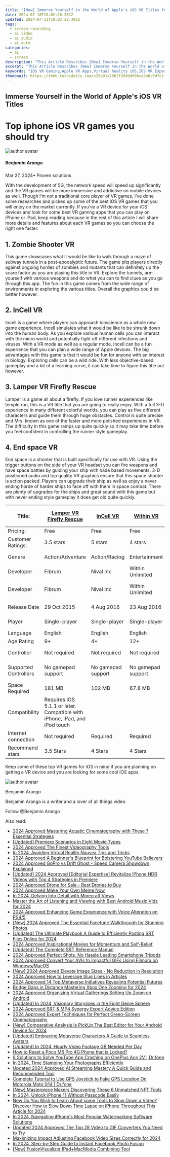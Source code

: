 ```yaml
---
title: "[New] Immerse Yourself in the World of Apple's iOS VR Titles for 2024"
date: 2024-07-10T18:02:28.301Z
updated: 2024-07-11T18:02:28.301Z
tags: 
  - screen-recording
  - ai video
  - ai audio
  - ai auto
categories: 
  - ai
  - screen
description: "This Article Describes [New] Immerse Yourself in the World of Apple's iOS VR Titles for 2024"
excerpt: "This Article Describes [New] Immerse Yourself in the World of Apple's iOS VR Titles for 2024"
keywords: "IOS VR Gaming,Apple VR Apps,Virtual Reality iOS,IOS VR Experience,Apple VR Ecosystem,IOS Augmented Reality,AR/VR on iPhone"
thumbnail: https://thmb.techidaily.com/c29b91a7962f39ddd096ce546c9dfc1fb01c0ff8da863bde22cbea6330385384.jpg
---
```


## Immerse Yourself in the World of Apple's iOS VR Titles

# Top iphone iOS VR games you should try

![author avatar](https://images.wondershare.com/filmora/article-images/benjamin-arango-author.jpg)

##### Benjamin Arango

 Mar 27, 2024• Proven solutions

With the development of 5G, the network speed will speed up significantly and the VR games will be more immersive and addictive on mobile devices as well. Though I’m not a traditional core player of VR games, I’ve done some researches and picked up some of the best iOS VR games that you will enjoy on the market currently. If you’ve a VR device for your iOS devices and look for some best VR gaming apps that you can play on iPhone or iPad, keep reading because in the rest of this article I will share more details and features about each VR games so you can choose the right one faster.

## 1. Zombie Shooter VR

This game showcases what it would be like to walk through a maze of subway tunnels in a post-apocalyptic future. The game pits players directly against ongoing hordes of zombies and mutants that can definitely up the scare factor as you are playing this title in VR. Explore the tunnels, arm yourself with various weapons and do what you can to find clues as you go through this app. The fun in this game comes from the wide range of environments in exploring the various titles. Overall the graphics could be better however.

## 2. InCell VR

Incell is a game where players can approach bioscience as a whole new game experience. Incell simulates what it would be like to be shrunk down into the human body. As you explore various human cells you can interact with the micro world and potentially fight off different infections and viruses. With a VR mode as well as a regular mode, Incell can be a fun experience that you can plan a wide range of Apple devices. The big advantages with this game is that it would be fun for anyone with an interest in biology. Exploring cells can be a wild ride. With less objective-based gameplay and a bit of a learning curve, it can take time to figure this title out however.

## 3. Lamper VR Firefly Rescue

Lamper is a game all about a firefly. If you love runner experiences like temple run, this is a VR title that you are going to really enjoy. With a full 3-D experience in many different colorful worlds, you can play as five different characters and guide them through huge obstacles. Control is quite precise and Mrs. known as one of the faster and more polished experiences in VR. The difficulty in this game ramps up quite quickly so it may take time before you feel confident in controlling the runner style gameplay.

## 4. End space VR

End space is a shooter that is built specifically for use with VR. Using the trigger buttons on the side of your VR headset you can fire weapons and have space battles by guiding your ship with hade based movements. 3-D positioned audio and top quality VR graphics ensure that this space shooter is action packed. Players can upgrade their ship as well as enjoy a never ending horde of harder ships to face off with them in space combat. There are plenty of upgrades for the ships and great sound with this game but with never ending style gameplay it does get old quite quickly.

| Title:                | [Lamper VR Firefly Rescue](https://itunes.apple.com/cn/app/zombie-shooter-vr/id935707913?mt=8) | [InCell VR](https://itunes.apple.com/cn/app/incell-vr-cardboard/id1044805956?mt=8) | [Within VR](https://itunes.apple.com/cn/app/within-vr-virtual-reality/id959327054?mt=8) | [Lamper VR Firefly Rescue](https://itunes.apple.com/cn/app/lamper-vr-firefly-rescue/id1059593339?mt=8) | [End space VR](https://itunes.apple.com/cn/app/end-space-vr-for-cardboard/id1056999701?mt=8) |
| --------------------- | ----------------------------------------------------------------------------------------- | ------------------------------------------------------------------------------------ | ----------------------------------------------------------------------------------------- | -------------------------------------------------------------------------------------------------------- | --------------------------------------------------------------------------------------------- |
| Pricing:              | Free                                                                                      | Free                                                                                 | Free                                                                                      | £0.79                                                                                                    | £0.99                                                                                         |
| Customer Ratings:     | 3.5 stars                                                                                 | 5 stars                                                                              | 4 stars                                                                                   | 5 stars                                                                                                  | 4.5 stars                                                                                     |
| Genere                | Action/Adventure                                                                          | Action/Racing                                                                        | Entertainment                                                                             | Action/Racing                                                                                            | Flight/Sci-fi                                                                                 |
| Developer             | Fibrum                                                                                    | Nival Inc                                                                            | Within Unlimited                                                                          | Archiact Interactive                                                                                     | Justin Wasilenko                                                                              |
| Developer             | Fibrum                                                                                    | Nival Inc                                                                            | Within Unlimited                                                                          | Archiact Interactive LTD                                                                                 | Justin Wasilenko                                                                              |
| Release Date          | 29 Oct 2015                                                                               | 4 Aug 2016                                                                           | 23 Aug 2016                                                                               | 20 Dec 2015                                                                                              | 11 April 2016                                                                                 |
| Player                | Single-player                                                                             | Single-player                                                                        | Single-player                                                                             | Single-player                                                                                            | Single-player                                                                                 |
| Language              | English                                                                                   | English                                                                              | English                                                                                   | English                                                                                                  | English                                                                                       |
| Age Rating            | 9+                                                                                        | 4+                                                                                   | 12+                                                                                       | 9+                                                                                                       | 9+                                                                                            |
| Controller            | Not required                                                                              | Not required                                                                         | Not required                                                                              | Not required                                                                                             | Not required                                                                                  |
| Supported Controllers | No gamepad support                                                                        | No gamepad support                                                                   | No gamepad support                                                                        | No gamepad support                                                                                       | No gamepad support                                                                            |
| Space Required        | 181 MB                                                                                    | 102 MB                                                                               | 67.8 MB                                                                                   | 93.9 MB                                                                                                  | 96.6 MB                                                                                       |
| Compatibility         | Requires iOS 5.1.1 or later. Compatible with iPhone, iPad, and iPod touch                 |                                                                                      |                                                                                           |                                                                                                          |                                                                                               |
| Internet connection   | Not required                                                                              | Required                                                                             | Required                                                                                  | Not required                                                                                             | Not required                                                                                  |
| Recommend stars       | 3.5 Stars                                                                                 | 4 Stars                                                                              | 4 Stars                                                                                   | 3.5 Stars                                                                                                | 4 Stars                                                                                       |

Keep some of these top VR games for iOS in mind if you are planning on getting a VR device and you are looking for some cool IOS apps.

![author avatar](https://images.wondershare.com/filmora/article-images/benjamin-arango-author.jpg)

Benjamin Arango

Benjamin Arango is a writer and a lover of all things video.

Follow @Benjamin Arango


<ins class="adsbygoogle"
     style="display:block"
     data-ad-format="autorelaxed"
     data-ad-client="ca-pub-7571918770474297"
     data-ad-slot="1223367746"></ins>



<ins class="adsbygoogle"
     style="display:block"
     data-ad-client="ca-pub-7571918770474297"
     data-ad-slot="8358498916"
     data-ad-format="auto"
     data-full-width-responsive="true"></ins>




<span class="atpl-alsoreadstyle">Also read:</span>
<div><ul>
<li><a href="https://article-knowledge.techidaily.com/2024-approved-mastering-aquatic-cinematography-with-these-7-essential-strategies/"><u>2024 Approved  Mastering Aquatic Cinematography with These 7 Essential Strategies</u></a></li>
<li><a href="https://article-knowledge.techidaily.com/updated-premiere-scenarios-in-eight-movie-types/"><u>[Updated] Premiere Scenarios in Eight Movie Types</u></a></li>
<li><a href="https://article-knowledge.techidaily.com/2024-approved-the-finest-videography-tools/"><u>2024 Approved  The Finest Videography Tools</u></a></li>
<li><a href="https://article-knowledge.techidaily.com/in-2024-avoiding-virtual-reality-nausea-tips-and-tricks/"><u>In 2024, Avoiding Virtual Reality Nausea  Tips and Tricks</u></a></li>
<li><a href="https://article-knowledge.techidaily.com/2024-approved-a-beginners-blueprint-for-bolstering-youtube-believers/"><u>2024 Approved  A Beginner's Blueprint for Bolstering YouTube Believers</u></a></li>
<li><a href="https://article-knowledge.techidaily.com/2024-approved-gopro-vs-drift-ghost-speed-camera-showdown-explained/"><u>2024 Approved  GoPro vs Drift Ghost - Speed Camera Showdown Explained</u></a></li>
<li><a href="https://article-knowledge.techidaily.com/updated-2024-approved-editorial-expertise-revitalize-iphone-hdr-videos-with-top-4-strategies-in-premiere/"><u>[Updated] 2024 Approved  [Editorial Expertise] Revitalize iPhone HDR Videos with Top 4 Strategies in Premiere</u></a></li>
<li><a href="https://article-knowledge.techidaily.com/2024-approved-drone-for-sale-best-drones-to-buy/"><u>2024 Approved  Drone for Sale - Best Drones to Buy</u></a></li>
<li><a href="https://article-knowledge.techidaily.com/2024-approved-make-your-own-meme-now/"><u>2024 Approved  Make Your Own Meme Now</u></a></li>
<li><a href="https://article-knowledge.techidaily.com/in-2024-delving-into-detail-with-minecraft-views/"><u>In 2024, Delving Into Detail with Minecraft Views</u></a></li>
<li><a href="https://article-knowledge.techidaily.com/master-the-art-of-listening-and-viewing-with-best-android-music-vids-for-2024/"><u>Master the Art of Listening and Viewing with Best Android Music Vids for 2024</u></a></li>
<li><a href="https://article-knowledge.techidaily.com/2024-approved-enhancing-game-experience-with-voice-alteration-on-ps45/"><u>2024 Approved  Enhancing Game Experience with Voice Alteration on PS4/5</u></a></li>
<li><a href="https://article-knowledge.techidaily.com/new-2024-approved-the-essential-facetune-walkthrough-for-stunning-photos/"><u>[New] 2024 Approved  The Essential Facetune Walkthrough for Stunning Photos</u></a></li>
<li><a href="https://article-knowledge.techidaily.com/updated-the-ultimate-playbook-a-guide-to-efficiently-posting-srt-files-online-for-2024/"><u>[Updated] The Ultimate Playbook  A Guide to Efficiently Posting SRT Files Online for 2024</u></a></li>
<li><a href="https://article-knowledge.techidaily.com/2024-approved-inspirational-movies-for-momentum-and-self-belief/"><u>2024 Approved  Inspirational Movies for Momentum and Self-Belief</u></a></li>
<li><a href="https://article-knowledge.techidaily.com/updated-the-complete-srt-reference-manual/"><u>[Updated] The Complete SRT Reference Manual</u></a></li>
<li><a href="https://article-knowledge.techidaily.com/2024-approved-perfect-shots-no-hassle-leading-smartphone-tripods/"><u>2024 Approved  Perfect Shots, No Hassle  Leading Smartphone Tripods</u></a></li>
<li><a href="https://article-knowledge.techidaily.com/2024-approved-convert-your-avis-to-impactful-gifs-using-filmora-on-windowsmacos/"><u>2024 Approved  Convert Your AVIs to Impactful GIFs Using Filmora on Windows/MacOS</u></a></li>
<li><a href="https://article-knowledge.techidaily.com/new-2024-approved-elevate-image-sizes-no-reduction-in-resolution/"><u>[New] 2024 Approved  Elevate Image Sizes - No Reduction in Resolution</u></a></li>
<li><a href="https://article-knowledge.techidaily.com/2024-approved-how-to-leverage-slug-lines-in-articles/"><u>2024 Approved  How to Leverage Slug Lines in Articles</u></a></li>
<li><a href="https://article-knowledge.techidaily.com/2024-approved-14-top-metaverse-initiatives-revealing-potential-futures/"><u>2024 Approved  14 Top Metaverse Initiatives Revealing Potential Futures</u></a></li>
<li><a href="https://article-knowledge.techidaily.com/bridge-gaps-in-distance-mastering-xbox-one-zooming-for-2024/"><u>Bridge Gaps in Distance  Mastering Xbox One Zooming for 2024</u></a></li>
<li><a href="https://article-knowledge.techidaily.com/2024-approved-organizing-virtual-gatherings-setting-up-zoom-on-android/"><u>2024 Approved  Organizing Virtual Gatherings  Setting Up Zoom on Android</u></a></li>
<li><a href="https://article-knowledge.techidaily.com/updated-in-2024-visionary-storylines-in-the-eight-genre-sphere/"><u>[Updated] In 2024, Visionary Storylines in the Eight Genre Sphere</u></a></li>
<li><a href="https://article-knowledge.techidaily.com/2024-approved-srt-and-mp4-synergy-expert-advice-edition/"><u>2024 Approved  SRT & MP4 Synergy  Expert Advice Edition</u></a></li>
<li><a href="https://article-knowledge.techidaily.com/2024-approved-expert-techniques-for-perfect-green-screen-cinematography/"><u>2024 Approved  Expert Techniques for Perfect Green-Screen Cinematography</u></a></li>
<li><a href="https://article-knowledge.techidaily.com/new-comparative-analysis-is-pickup-the-best-editor-for-your-android-device-for-2024/"><u>[New] Comparative Analysis  Is PickUp The Best Editor for Your Android Device for 2024</u></a></li>
<li><a href="https://article-knowledge.techidaily.com/updated-embracing-metaverse-characters-a-guide-to-seamless-avatars/"><u>[Updated] Embracing Metaverse Characters  A Guide to Seamless Avatars</u></a></li>
<li><a href="https://article-files.techidaily.com/updated-in-2024-hourly-video-footage-gb-needed-per-day/"><u>[Updated] In 2024, Hourly Video Footage  GB Needed Per Day</u></a></li>
<li><a href="https://easy-unlock-android.techidaily.com/how-to-reset-a-poco-m6-pro-4g-phone-that-is-locked-by-drfone-android/"><u>How to Reset a Poco M6 Pro 4G Phone that is Locked?</u></a></li>
<li><a href="https://howto.techidaily.com/8-solutions-to-solve-youtube-app-crashing-on-oneplus-ace-2v-drfone-by-drfone-fix-android-problems-fix-android-problems/"><u>8 Solutions to Solve YouTube App Crashing on OnePlus Ace 2V | Dr.fone</u></a></li>
<li><a href="https://some-skills.techidaily.com/in-2024-time-stamping-your-photographs-efficiently/"><u>In 2024, Time Stamping Your Photographs Efficiently</u></a></li>
<li><a href="https://ai-voice-clone.techidaily.com/updated-2024-approved-ai-streaming-mastery-a-quick-guide-and-recommended-tool/"><u>Updated 2024 Approved AI Streaming Mastery A Quick Guide and Recommended Tool</u></a></li>
<li><a href="https://fake-location.techidaily.com/complete-tutorial-to-use-gps-joystick-to-fake-gps-location-on-motorola-moto-g14-drfone-by-drfone-virtual-android/"><u>Complete Tutorial to Use GPS Joystick to Fake GPS Location On Motorola Moto G14 | Dr.fone</u></a></li>
<li><a href="https://extra-support.techidaily.com/new-masterpiece-makers-discovering-these-6-unmatched-nft-tools/"><u>[New] Masterpiece Makers  Discovering These 6 Unmatched NFT Tools</u></a></li>
<li><a href="https://ios-unlock.techidaily.com/in-2024-unlock-iphone-11-without-passcode-easily-by-drfone-ios/"><u>In 2024, Unlock iPhone 11 Without Passcode Easily</u></a></li>
<li><a href="https://ai-video-editing.techidaily.com/new-do-you-wish-to-learn-about-some-tools-to-slow-down-a-video-discover-how-to-slow-down-time-lapse-on-iphone-throughout-this-article-for-2024/"><u>New Do You Wish to Learn About some Tools to Slow Down a Video? Discover How to Slow Down Time Lapse on iPhone Throughout This Article for 2024</u></a></li>
<li><a href="https://extra-guidance.techidaily.com/in-2024-navigating-iphones-most-popular-watermarking-software-solutions/"><u>In 2024, Navigating iPhone's Most Popular Watermarking Software Solutions</u></a></li>
<li><a href="https://video-creation-software.techidaily.com/updated-2024-approved-the-top-28-video-to-gif-converters-you-need-to-try/"><u>Updated 2024 Approved The Top 28 Video to GIF Converters You Need to Try</u></a></li>
<li><a href="https://facebook-video-recording.techidaily.com/maximizing-impact-adjusting-facebook-video-sizes-correctly-for-2024/"><u>Maximizing Impact  Adjusting Facebook Video Sizes Correctly for 2024</u></a></li>
<li><a href="https://extra-approaches.techidaily.com/in-2024-step-by-step-guide-to-instant-facebook-photo-fusion/"><u>In 2024, Step-by-Step Guide to Instant Facebook Photo Fusion</u></a></li>
<li><a href="https://some-techniques.techidaily.com/new-fusionvisualizer-ipadplusmacmedia-combining-tool/"><u>[New] FusionVisualizer  IPad+MacMedia Combining Tool</u></a></li>
</ul></div>
